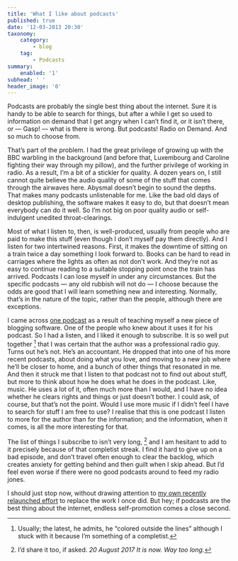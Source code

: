 ```yaml
---
title: 'What I like about podcasts'
published: true
date: '12-03-2013 20:30'
taxonomy:
    category:
        - blog
    tag:
        - Podcasts
summary:
    enabled: '1'
subhead: ' '
header_image: '0'
---
```


Podcasts are probably the single best thing about the internet. Sure it is handy to be able to search for things, but after a while I get so used to information on demand that I get angry when I can’t find it, or it isn’t there, or — Gasp! — what is there is wrong. But podcasts! Radio on Demand. And so much to choose from.

That’s part of the problem. I had the great privilege of growing up with the BBC warbling in the background (and before that, Luxembourg and Caroline fighting their way through my pillow), and the further privilege of working in radio. As a result, I’m a bit of a stickler for quality. A dozen years on, I still cannot quite believe the audio quality of some of the stuff that comes through the airwaves here. Abysmal doesn’t begin to sound the depths. That makes many podcasts unlistenable for me. Like the bad old days of desktop publishing, the software makes it easy to do, but that doesn’t mean everybody can do it well. So I’m not big on poor quality audio or self-indulgent unedited throat-clearings.

Most of what I listen to, then, is well-produced, usually from people who are paid to make this stuff (even though I don’t myself pay them directly). And I listen for two intertwined reasons. First, it makes the downtime of sitting on a train twice a day something I look forward to. Books can be hard to read in carriages where the lights as often as not don’t work. And they’re not as easy to continue reading to a suitable stopping point once the train has arrived. Podcasts I can lose myself in under any circumstances. But the specific podcasts — any old rubbish will not do — I choose because the odds are good that I will learn something new and interesting. Normally, that’s in the nature of the topic, rather than the people, although there are exceptions.

I came across [one podcast](http://howellcreekradio.com/) as a result of teaching myself a new piece of blogging software. One of the people who knew about it uses it for his podcast. So I had a listen, and I liked it enough to subscribe. It is so well put together [^fn1] that I was certain that the author was a professional radio guy. Turns out he’s not. He’s an accountant. He dropped that into one of his more recent podcasts, about doing what you love, and moving to a new job where he’ll be closer to home, and a bunch of other things that resonated in me. And then it struck me that I listen to that podcast not to find out about stuff, but more to think about how he does what he does in the podcast. Like, music. He uses a lot of it, often much more than I would, and I have no idea whether he clears rights and things or just doesn’t bother. I could ask, of course, but that’s not the point. Would I use more music if I didn’t feel I have to search for stuff I am free to use? I realise that this is one podcast I listen to more for the author than for the information; and the information, when it comes, is all the more interesting for that.

The list of things I subscribe to isn’t very long, [^fn2] and I am hesitant to add to it precisely because of that completist streak. I find it hard to give up on a bad episode, and don’t travel often enough to clear the backlog, which creates anxiety for getting behind and then guilt when I skip ahead. But I’d feel even worse if there were no good podcasts around to feed my radio jones.

I should just stop now, without drawing attention to [my own recently relaunched effort](http://www.eatthispodcast.com/) to replace the work I once did. But hey; if podcasts are the best thing about the internet, endless self-promotion comes a close second.

[^fn1]: Usually; the latest, he admits, he “colored outside the lines” although I stuck with it because I’m something of a completist. 

[^fn2]: I’d share it too, if asked. *20 August 2017 It is now. Way too long.*
